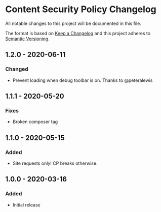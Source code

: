 # Content Security Policy Changelog

All notable changes to this project will be documented in this file.

The format is based on [Keep a Changelog](http://keepachangelog.com/) and this project adheres to [Semantic Versioning](http://semver.org/).

## 1.2.0 - 2020-06-11
### Changed
- Prevent loading when debug toolbar is on. Thanks to @peteralewis

## 1.1.1 - 2020-05-20
### Fixes
- Broken composer tag

## 1.1.0 - 2020-05-15
### Added
- Site requests only! CP breaks otherwise.

## 1.0.0 - 2020-03-16
### Added
- Initial release
